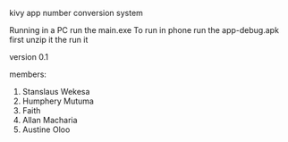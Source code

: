 
kivy app number conversion system


Running in a PC run the main.exe
To run in phone run the app-debug.apk first unzip it the run it


version 0.1

members:
1. Stanslaus Wekesa
2. Humphery Mutuma
3. Faith
4. Allan Macharia
5. Austine Oloo
